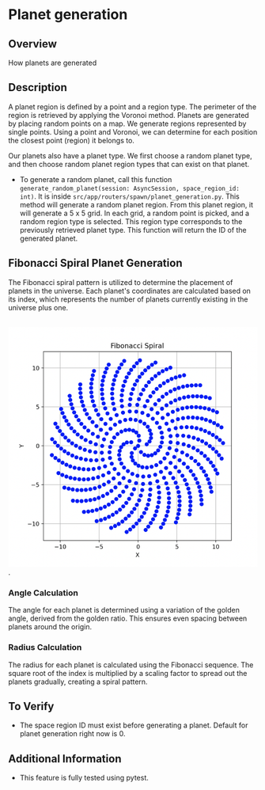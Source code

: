 # Planet generation

## Overview
How planets are generated

## Description
A planet region is defined by a point and a region type. The perimeter of the region is retrieved by applying the Voronoi method. Planets are generated by placing random points on a map. We generate regions represented by single points. Using a point and Voronoi, we can determine for each position the closest point (region) it belongs to.

Our planets also have a planet type. We first choose a random planet type, and then choose random planet region types that can exist on that planet.

- To generate a random planet, call this function `generate_random_planet(session: AsyncSession, space_region_id: int)`. It is inside `src/app/routers/spawn/planet_generation.py`. This method will generate a random planet region. From this planet region, it will generate a 5 x 5 grid. In each grid, a random point is picked, and a random region type is selected. This region type corresponds to the previously retrieved planet type. This function will return the ID of the generated planet.

## Fibonacci Spiral Planet Generation
The Fibonacci spiral pattern is utilized to determine the placement of planets in the universe. Each planet's coordinates are calculated based on its index, which represents the number of planets currently existing in the universe plus one.

<br>![alt text](../images/fibonacci_spiral.png).

### Angle Calculation
The angle for each planet is determined using a variation of the golden angle, derived from the golden ratio. This ensures even spacing between planets around the origin.

### Radius Calculation
The radius for each planet is calculated using the Fibonacci sequence. The square root of the index is multiplied by a scaling factor to spread out the planets gradually, creating a spiral pattern.

## To Verify
- The space region ID must exist before generating a planet. Default for planet generation right now is 0.

## Additional Information
- This feature is fully tested using pytest.
